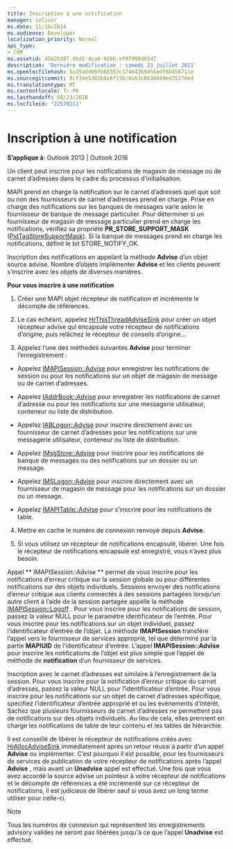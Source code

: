 ```yaml
---
title: Inscription à une notification
manager: soliver
ms.date: 11/16/2014
ms.audience: Developer
localization_priority: Normal
api_type:
- COM
ms.assetid: 45625387-dbd2-4ca8-926b-ef87998d01d7
description: 'Derniére modification : samedi 23 juillet 2011'
ms.openlocfilehash: 5a35add66fb685b3c17464269456edf6b456711e
ms.sourcegitcommit: 0cf39e5382b8c6f236c8a63c6036849ed3527ded
ms.translationtype: MT
ms.contentlocale: fr-FR
ms.lasthandoff: 08/23/2018
ms.locfileid: "22570211"
---
```

# <a name="registering-for-a-notification"></a>Inscription à une notification

  
  
**S’applique à**: Outlook 2013 | Outlook 2016 
  
Un client peut inscrire pour les notifications de magasin de message ou de carnet d’adresses dans le cadre du processus d’initialisation.
  
MAPI prend en charge la notification sur le carnet d’adresses quel que soit ou non des fournisseurs de carnet d’adresses prend en charge. Prise en charge des notifications sur les banques de messages varie selon le fournisseur de banque de message particulier. Pour déterminer si un fournisseur de magasin de message particulier prend en charge les notifications, vérifiez sa propriété **PR_STORE_SUPPORT_MASK** ([PidTagStoreSupportMask](pidtagstoresupportmask-canonical-property.md)). Si la banque de messages prend en charge les notifications, définit le bit STORE_NOTIFY_OK. 
  
Inscription des notifications en appelant la méthode **Advise** d’un objet source advise. Nombre d’objets implémenter **Advise** et les clients peuvent s’inscrire avec les objets de diverses manières. 
  
 **Pour vous inscrire à une notification**
  
1. Créer une MAPI objet récepteur de notification et incrémente le décompte de références.
    
2. Le cas échéant, appelez [HrThisThreadAdviseSink](hrthisthreadadvisesink.md) pour créer un objet récepteur advise qui encapsule votre récepteur de notifications d’origine, puis relâchez le récepteur de conseils d’origine... 
    
3. Appelez l’une des méthodes suivantes **Advise** pour terminer l’enregistrement : 
    
  - Appelez [IMAPISession::Advise](imapisession-advise.md) pour enregistrer les notifications de session ou pour les notifications sur un objet de magasin de message ou de carnet d’adresses. 
    
  - Appelez [IAddrBook::Advise](iaddrbook-advise.md) pour enregistrer les notifications de carnet d’adresse ou pour les notifications sur une messagerie utilisateur, conteneur ou liste de distribution. 
    
  - Appelez [IABLogon::Advise](iablogon-advise.md) pour inscrire directement avec un fournisseur de carnet d’adresses pour les notifications sur une messagerie utilisateur, conteneur ou liste de distribution. 
    
  - Appelez [IMsgStore::Advise](imsgstore-advise.md) pour inscrire pour les notifications de banque de messages ou des notifications sur un dossier ou un message. 
    
  - Appelez [IMSLogon::Advise](imslogon-advise.md) pour inscrire directement avec un fournisseur de magasin de message pour les notifications sur un dossier ou un message. 
    
  - Appelez [IMAPITable::Advise](imapitable-advise.md) pour s’inscrire pour les notifications de table. 
    
4. Mettre en cache le numéro de connexion renvoyé depuis **Advise**.
    
5. Si vous utilisez un récepteur de notifications encapsulé, libérer. Une fois le récepteur de notifications encapsulé est enregistré, vous n’avez plus besoin.
    
Appel ** IMAPISession::Advise ** permet de vous inscrire pour les notifications d’erreur critique sur la session globale ou pour différentes notifications sur des objets individuels. Sessions envoyer des notifications d’erreur critique aux clients connectés à des sessions partagées lorsqu’un autre client à l’aide de la session partagée appelle la méthode [IMAPISession::Logoff](imapisession-logoff.md) . Pour vous inscrire pour les notifications de session, passez la valeur NULL pour le paramètre identificateur de l’entrée. Pour vous inscrire pour les notifications sur un objet individuel, passez l’identificateur d’entrée de l’objet. La méthode **IMAPISession** transfère l’appel vers le fournisseur de services approprié, tel que déterminé par la partie **MAPIUID** de l’identificateur d’entrée. L’appel **IMAPISession::Advise** pour inscrire les notifications de l’objet est plus simple que l’appel de méthode de **notification** d’un fournisseur de services. 
  
Inscription avec le carnet d’adresses est similaire à l’enregistrement de la session. Pour vous inscrire pour la notification d’erreur critique du carnet d’adresses, passez la valeur NULL pour l’identificateur d’entrée. Pour vous inscrire pour les notifications sur un objet de carnet d’adresses spécifique, spécifiez l’identificateur d’entrée approprié et ou les événements d’intérêt. Sachez que plusieurs fournisseurs de carnet d’adresses ne permettent pas de notifications sur des objets individuels. Au lieu de cela, elles prennent en charge les notifications de table de leur contenu et les tables de hiérarchie. 
  
Il est conseillé de libérer le récepteur de notifications créés avec [HrAllocAdviseSink](hrallocadvisesink.md) immédiatement après un retour réussi à partir d’un appel **Advise** ou implémenter. C’est pourquoi il est possible, pour les fournisseurs de services de publication de votre récepteur de notifications après l’appel **Advise** , mais avant un **Unadvise** appel est effectué. Une fois que vous avez accordé la source advise un pointeur à votre récepteur de notifications et le décompte de références a été incrémenté sur ce récepteur de notifications, il est judicieux de libérer sauf si vous avez un long terme utiliser pour celle-ci. 
  
> [!NOTE]
> Tous les numéros de connexion qui représentent les enregistrements advisory valides ne seront pas libérées jusqu'à ce que l’appel **Unadvise** est effectué. 
  

